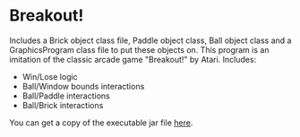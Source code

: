 Breakout!
==========================

Includes a Brick object class file, Paddle object class, Ball object class and a GraphicsProgram class file to put these objects on. This program is an imitation of the classic arcade game "Breakout!" by Atari. Includes:
<ul>
<li>Win/Lose logic</li>
<li>Ball/Window bounds interactions</li>
<li>Ball/Paddle interactions</li>
<li>Ball/Brick interactions</li>
</ul>

You can get a copy of the executable jar file <a href="https://github.com/yvang121/Breakout/blob/master/out/artifacts/Breakout_jar/Breakout.jar?raw=true">here</a>.
